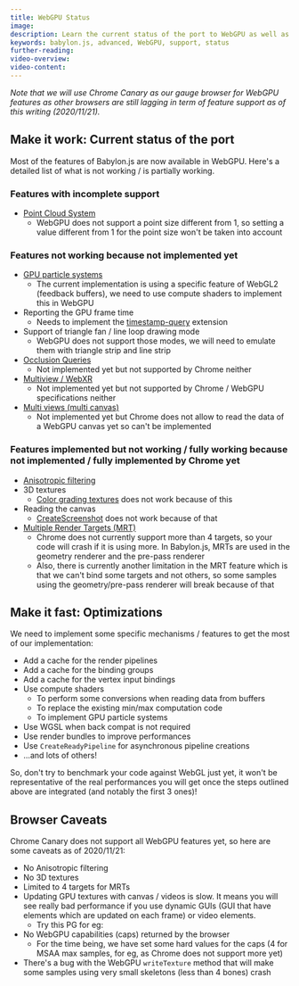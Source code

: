 ```yaml
---
title: WebGPU Status
image: 
description: Learn the current status of the port to WebGPU as well as the next steps and caveats to be aware of.
keywords: babylon.js, advanced, WebGPU, support, status
further-reading:
video-overview:
video-content:
---
```


*Note that we will use Chrome Canary as our gauge browser for WebGPU features as other browsers are still lagging in term of feature support as of this writing (2020/11/21).*

## Make it work: Current status of the port
Most of the features of Babylon.js are now available in WebGPU. Here's a detailed list of what is not working / is partially working.

### Features with incomplete support
* [Point Cloud System](/typedoc/classes/babylon.pointscloudsystem)
  * WebGPU does not support a point size different from 1, so setting a value different from 1 for the point size won't be taken into account

### Features not working because not implemented yet
* [GPU particle systems](/typedoc/classes/babylon.gpuparticlesystem)
  * The current implementation is using a specific feature of WebGL2 (feedback buffers), we need to use compute shaders to implement this in WebGPU
* Reporting the GPU frame time
  * Needs to implement the [timestamp-query](https://gpuweb.github.io/gpuweb/#timestamp-query) extension
* Support of triangle fan / line loop drawing mode
  * WebGPU does not support those modes, we will need to emulate them with triangle strip and line strip
* [Occlusion Queries](/divingDeeper/occlusionQueries)
  * Not implemented yet but not supported by Chrome neither
* [Multiview / WebXR](/divingDeeper/cameras/multiViewsPart1)
  * Not implemented yet but not supported by Chrome / WebGPU specifications neither
* [Multi views (multi canvas)](/divingDeeper/scene/multiCanvas)
  * Not implemented yet but Chrome does not allow to read the data of a WebGPU canvas yet so can't be implemented

### Features implemented but not working / fully working because not implemented / fully implemented by Chrome yet
* [Anisotropic filtering](/typedoc/classes/babylon.texture#anisotropicfilteringlevel)
* 3D textures
  * [Color grading textures](/typedoc/classes/babylon.colorgradingtexture) does not work because of this
* Reading the canvas
  * [CreateScreenshot](/typedoc/classes/babylon.screenshottools#createscreenshot) does not work because of that
* [Multiple Render Targets (MRT)](/typedoc/classes/babylon.multirendertarget)
  * Chrome does not currently support more than 4 targets, so your code will crash if it is using more. In Babylon.js, MRTs are used in the geometry renderer and the pre-pass renderer
  * Also, there is currently another limitation in the MRT feature which is that we can't bind some targets and not others, so some samples using the geometry/pre-pass renderer will break because of that

## Make it fast: Optimizations
We need to implement some specific mechanisms / features to get the most of our implementation:
* Add a cache for the render pipelines
* Add a cache for the binding groups
* Add a cache for the vertex input bindings
* Use compute shaders
  * To perform some conversions when reading data from buffers
  * To replace the existing min/max computation code
  * To implement GPU particle systems
* Use WGSL when back compat is not required
* Use render bundles to improve performances
* Use `CreateReadyPipeline` for asynchronous pipeline creations
* ...and lots of others!

So, don't try to benchmark your code against WebGL just yet, it won't be representative of the real performances you will get once the steps outlined above are integrated (and notably the first 3 ones)!

## Browser Caveats
Chrome Canary does not support all WebGPU features yet, so here are some caveats as of 2020/11/21:
* No Anisotropic filtering
* No 3D textures
* Limited to 4 targets for MRTs
* Updating GPU textures with canvas / videos is slow. It means you will see really bad performance if you use dynamic GUIs (GUI that have elements which are updated on each frame) or video elements.
  * Try this PG for eg: <Playground id="#6X9UMD#13" title="Multiple dynamic GUIs + Video" description="Example showing the bad performance we currently have when using dynamic GUIs and videos" image=""/>
* No WebGPU capabilities (caps) returned by the browser
  * For the time being, we have set some hard values for the caps (4 for MSAA max samples, for eg, as Chrome does not support more yet)
* There's a bug with the WebGPU `writeTexture` method that will make some samples using very small skeletons (less than 4 bones) crash

